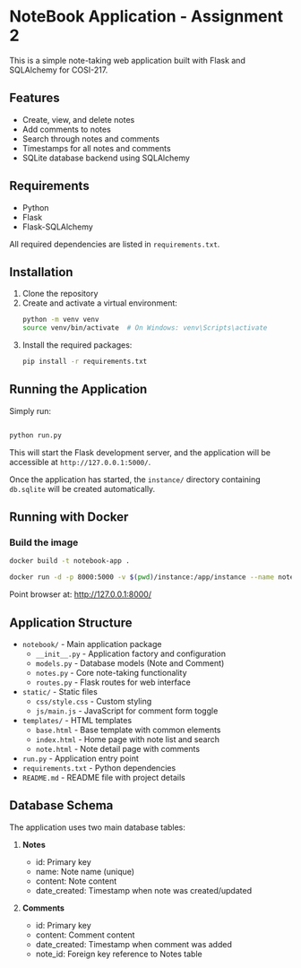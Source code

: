# NoteBook Application - Assignment 2

This is a simple note-taking web application built with Flask and SQLAlchemy for COSI-217.

## Features

- Create, view, and delete notes
- Add comments to notes
- Search through notes and comments
- Timestamps for all notes and comments
- SQLite database backend using SQLAlchemy

## Requirements

- Python
- Flask
- Flask-SQLAlchemy

All required dependencies are listed in `requirements.txt`.

## Installation

1. Clone the repository
2. Create and activate a virtual environment:
   ```bash
   python -m venv venv
   source venv/bin/activate  # On Windows: venv\Scripts\activate
   ```
3. Install the required packages:
   ```bash
   pip install -r requirements.txt
   ```

## Running the Application

Simply run:
```bash

python run.py
```

This will start the Flask development server, and the application will be accessible at `http://127.0.0.1:5000/`.

Once the application has started, the `instance/` directory containing `db.sqlite` will be created automatically.

## Running with Docker

### Build the image
```bash
docker build -t notebook-app .

docker run -d -p 8000:5000 -v $(pwd)/instance:/app/instance --name notebook notebook-app


```
Point browser at: http://127.0.0.1:8000/

## Application Structure

- `notebook/` - Main application package
  - `__init__.py` - Application factory and configuration
  - `models.py` - Database models (Note and Comment)
  - `notes.py` - Core note-taking functionality
  - `routes.py` - Flask routes for web interface
- `static/` - Static files
  - `css/style.css` - Custom styling
  - `js/main.js` - JavaScript for comment form toggle
- `templates/` - HTML templates
  - `base.html` - Base template with common elements
  - `index.html` - Home page with note list and search
  - `note.html` - Note detail page with comments
- `run.py` - Application entry point
- `requirements.txt` - Python dependencies
- `README.md` - README file with project details

## Database Schema

The application uses two main database tables:

1. **Notes**
   - id: Primary key
   - name: Note name (unique)
   - content: Note content
   - date_created: Timestamp when note was created/updated

2. **Comments**
   - id: Primary key
   - content: Comment content
   - date_created: Timestamp when comment was added
   - note_id: Foreign key reference to Notes table